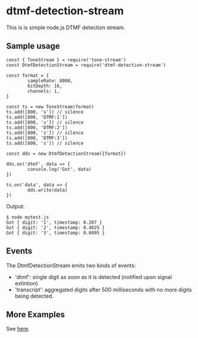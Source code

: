 # dtmf-detection-stream

This is is simple node.js DTMF detection stream.

## Sample usage

```
const { ToneStream } = require('tone-stream')
const DtmfDetectionStream = require('dtmf-detection-stream')

const format = {
        sampleRate: 8000,
        bitDepth: 16,
        channels: 1,
}

const ts = new ToneStream(format)
ts.add([800, 's']) // silence
ts.add([800, 'DTMF:1'])
ts.add([800, 's']) // silence
ts.add([800, 'DTMF:2'])
ts.add([800, 's']) // silence
ts.add([800, 'DTMF:3'])
ts.add([800, 's']) // silence

const dds = new DtmfDetectionStream({format})

dds.on('dtmf', data => {
        console.log('Got', data)
})

ts.on('data', data => {
        dds.write(data)
})

```
Output:

```
$ node mytest.js 
Got { digit: '1', timestamp: 0.207 }
Got { digit: '2', timestamp: 0.4025 }
Got { digit: '3', timestamp: 0.6095 }
```

## Events

The DtmfDetectionStream emits two kinds of events:
  - 'dtmf': single digit as soon as it is detected (notified upon signal extintion)
  - 'transcript': aggregated digits after 500 milliseconds with no more digits being detected.

## More Examples

See [here](https://github.com/MayamaTakeshi/dtmf-detection-stream/tree/master/examples).


